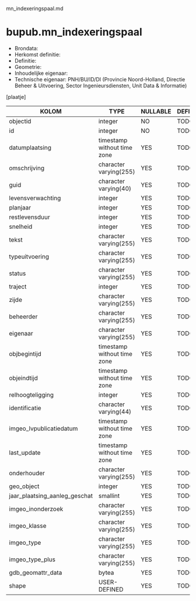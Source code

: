 mn_indexeringspaal.md

# bupub.mn_indexeringspaal


* Brondata: 
* Herkomst definitie: 
* Definitie: 
* Geometrie: 
* Inhoudelijke eigenaar: 
* Technische eigenaar: PNH/BU/ID/DI (Provincie Noord-Holland, Directie Beheer & Uitvoering, Sector Ingenieursdiensten, Unit Data & Informatie)

[plaatje]


|KOLOM                            |TYPE                       |NULLABLE|DEFINITIE|
|------                           |----                       |-----   |-----    |
|objectid                         |integer                    |NO      |TODO|
|id                               |integer                    |NO      |TODO|
|datumplaatsing                   |timestamp without time zone|YES     |TODO|
|omschrijving                     |character varying(255)     |YES     |TODO|
|guid                             |character varying(40)      |YES     |TODO|
|levensverwachting                |integer                    |YES     |TODO|
|planjaar                         |integer                    |YES     |TODO|
|restlevensduur                   |integer                    |YES     |TODO|
|snelheid                         |integer                    |YES     |TODO|
|tekst                            |character varying(255)     |YES     |TODO|
|typeuitvoering                   |character varying(255)     |YES     |TODO|
|status                           |character varying(255)     |YES     |TODO|
|traject                          |integer                    |YES     |TODO|
|zijde                            |character varying(255)     |YES     |TODO|
|beheerder                        |character varying(255)     |YES     |TODO|
|eigenaar                         |character varying(255)     |YES     |TODO|
|objbegintijd                     |timestamp without time zone|YES     |TODO|
|objeindtijd                      |timestamp without time zone|YES     |TODO|
|relhoogteligging                 |integer                    |YES     |TODO|
|identificatie                    |character varying(44)      |YES     |TODO|
|imgeo_lvpublicatiedatum          |timestamp without time zone|YES     |TODO|
|last_update                      |timestamp without time zone|YES     |TODO|
|onderhouder                      |character varying(255)     |YES     |TODO|
|geo_object                       |integer                    |YES     |TODO|
|jaar_plaatsing_aanleg_geschat    |smallint                   |YES     |TODO|
|imgeo_inonderzoek                |character varying(255)     |YES     |TODO|
|imgeo_klasse                     |character varying(255)     |YES     |TODO|
|imgeo_type                       |character varying(255)     |YES     |TODO|
|imgeo_type_plus                  |character varying(255)     |YES     |TODO|
|gdb_geomattr_data                |bytea                      |YES     |TODO|
|shape                            |USER-DEFINED               |YES     |TODO|
